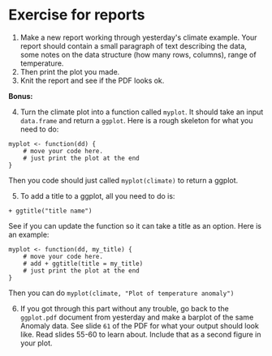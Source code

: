 
# Exercise for reports

1. Make a new report working through yesterday's climate example. Your report should contain a small paragraph of text describing the data, some notes on the data structure (how many rows, columns), range of temperature.
2. Then print the plot you made.
3. Knit the report and see if the PDF looks ok.

__Bonus:__

4. Turn the climate plot into a function called `myplot`. It should take an input `data.frame` and return a `ggplot`. Here is a rough skeleton for what you need to do:

```
myplot <- function(dd) {
    # move your code here.
    # just print the plot at the end 
}
```
Then you code should just called `myplot(climate)` to return a ggplot.

5. To add a title to a ggplot, all you need to do is:
```
+ ggtitle("title name")
```
See if you can update the function so it can take a title as an option. Here is an example:

```
myplot <- function(dd, my_title) {
    # move your code here.
    # add + ggtitle(title = my_title)
    # just print the plot at the end     
}
```
Then you can do `myplot(climate, "Plot of temperature anomaly")`


6. If you got through this part without any trouble, go back to the `ggplot.pdf` document from yesterday and make a barplot of the same Anomaly data. See slide `61` of the PDF for what your output should look like. Read slides 55-60 to learn about. Include that as a second figure in your plot.